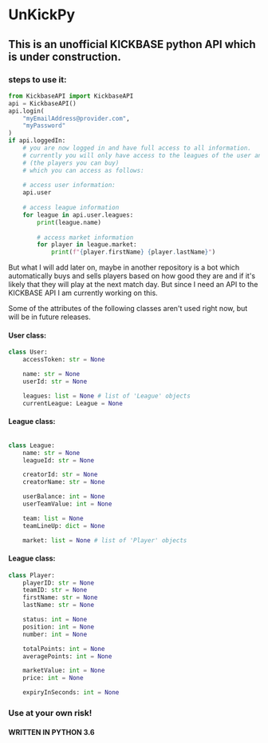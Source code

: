# UnKickPy
## This is an unofficial KICKBASE python API which is under construction.

### steps to use it:
```python
from KickbaseAPI import KickbaseAPI
api = KickbaseAPI()
api.login(
    "myEmailAddress@provider.com",
    "myPassword"
)
if api.loggedIn:
    # you are now logged in and have full access to all information.
    # currently you will only have access to the leagues of the user and their markets
    # (the players you can buy)
    # which you can access as follows:
    
    # access user information:
    api.user
    
    # access league information
    for league in api.user.leagues:
        print(league.name)
        
        # access market information
        for player in league.market:
            print(f"{player.firstName} {player.lastName}")
```

But what I will add later on, maybe in another repository is a bot which automatically
buys and sells players based on how good they are and if it's likely that they will play at the next match day.
But since I need an API to the KICKBASE API I am currently working on this.


Some of the attributes of the following classes aren't used right now, but will be in future releases.

#### User class:
```python
class User:
    accessToken: str = None

    name: str = None
    userId: str = None

    leagues: list = None # list of 'League' objects
    currentLeague: League = None
```

#### League class:
```python

class League:
    name: str = None
    leagueId: str = None

    creatorId: str = None
    creatorName: str = None

    userBalance: int = None
    userTeamValue: int = None

    team: list = None
    teamLineUp: dict = None

    market: list = None # list of 'Player' objects
```

#### League class:
```python
class Player:
    playerID: str = None
    teamID: str = None
    firstName: str = None
    lastName: str = None

    status: int = None
    position: int = None
    number: int = None

    totalPoints: int = None
    averagePoints: int = None

    marketValue: int = None
    price: int = None

    expiryInSeconds: int = None
```

### Use at your own risk!

#### WRITTEN IN PYTHON 3.6
